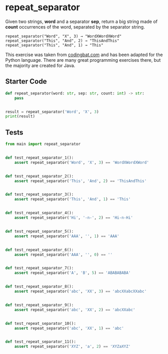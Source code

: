 # repeat_separator





Given two strings, <b>word</b> and a separator <b>sep</b>, return a big string made of <b>count</b> occurrences of the word, separated by the separator string.

```
repeat_separator("Word", "X", 3) → "WordXWordXWord"
repeat_separator("This", "And", 2) → "ThisAndThis"
repeat_separator("This", "And", 1) → "This"
```

This exercise was taken from [codingbat.com](https://codingbat.com/prob/p109637) and has been adapted for the Python language. There are many great programming exercises there, but the majority are created for Java.

## Starter Code
```python
def repeat_separator(word: str, sep: str, count: int) -> str:
    pass


result = repeat_separator('Word', 'X', 3)
print(result)
```

## Tests
```python
from main import repeat_separator


def test_repeat_separator_1():
    assert repeat_separator('Word', 'X', 3) == 'WordXWordXWord'


def test_repeat_separator_2():
    assert repeat_separator('This', 'And', 2) == 'ThisAndThis'


def test_repeat_separator_3():
    assert repeat_separator('This', 'And', 1) == 'This'


def test_repeat_separator_4():
    assert repeat_separator('Hi', '-n-', 2) == 'Hi-n-Hi'


def test_repeat_separator_5():
    assert repeat_separator('AAA', '', 1) == 'AAA'


def test_repeat_separator_6():
    assert repeat_separator('AAA', '', 0) == ''


def test_repeat_separator_7():
    assert repeat_separator('A', 'B', 5) == 'ABABABABA'


def test_repeat_separator_8():
    assert repeat_separator('abc', 'XX', 3) == 'abcXXabcXXabc'


def test_repeat_separator_9():
    assert repeat_separator('abc', 'XX', 2) == 'abcXXabc'


def test_repeat_separator_10():
    assert repeat_separator('abc', 'XX', 1) == 'abc'


def test_repeat_separator_11():
    assert repeat_separator('XYZ', 'a', 2) == 'XYZaXYZ'
```
